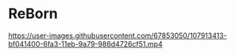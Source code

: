 # ReBorn

https://user-images.githubusercontent.com/67853050/107913413-bf041400-6fa3-11eb-9a79-986d4726cf51.mp4
